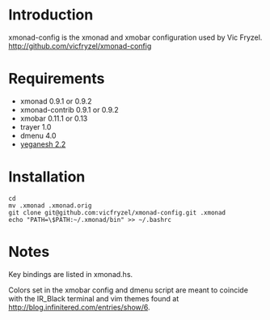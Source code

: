 # Introduction

xmonad-config is the xmonad and xmobar configuration used by Vic Fryzel.
http://github.com/vicfryzel/xmonad-config


# Requirements

* xmonad 0.9.1 or 0.9.2
* xmonad-contrib 0.9.1 or 0.9.2
* xmobar 0.11.1 or 0.13
* trayer 1.0
* dmenu 4.0
* [yeganesh 2.2](http://dmwit.com/yeganesh/)


# Installation

    cd
    mv .xmonad .xmonad.orig
    git clone git@github.com:vicfryzel/xmonad-config.git .xmonad
    echo "PATH=\$PATH:~/.xmonad/bin" >> ~/.bashrc


# Notes

Key bindings are listed in xmonad.hs.

Colors set in the xmobar config and dmenu script are meant to coincide with
the IR_Black terminal and vim themes found at
http://blog.infinitered.com/entries/show/6.
